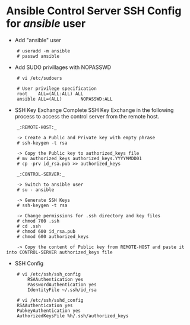 # Ansible Control Server SSH Config for ***ansible*** user

- Add "ansible" user
```
	# useradd -m ansible
	# passwd ansible
```

- Add SUDO privillages with NOPASSWD
```
	# vi /etc/sudoers
	
	# User privilege specification
	root    ALL=(ALL:ALL) ALL
	ansible ALL=(ALL)       NOPASSWD:ALL
```

- SSH Key Exchange
Complete SSH Key Exchange in the following process to access the control server from the remote host.
```
	_:REMOTE-HOST:_
	
	-> Create a Public and Private key with empty phrase
	# ssh-keygen -t rsa
	
	-> Copy the Public key to authorized_keys file
	# mv authorized_keys authorized_keys.YYYYMMDD01
	# cp -prv id_rsa.pub >> authorized_keys
	
	_:CONTROL-SERVER:_
	
	-> Switch to ansible user
	# su - ansible
	
	-> Generate SSH Keys
	# ssh-keygen -t rsa
	
	-> Change permissions for .ssh directory and key files
	# chmod 700 .ssh
	# cd .ssh
	# chmod 600 id_rsa.pub
	# chmod 600 authorized_keys
	
	-> Copy the content of Public key from REMOTE-HOST and paste it into CONTROL-SERVER authorized_keys file
```

- SSH Config
```
	# vi /etc/ssh/ssh_config
        RSAAuthentication yes
        PasswordAuthentication yes
        IdentityFile ~/.ssh/id_rsa

	# vi /etc/ssh/sshd_config
	RSAAuthentication yes
	PubkeyAuthentication yes
	AuthorizedKeysFile %h/.ssh/authorized_keys
```
